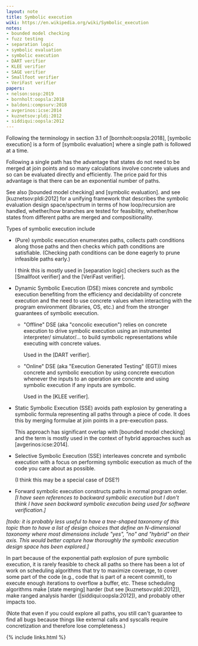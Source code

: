 ```yaml
---
layout: note
title: Symbolic execution
wiki: https://en.wikipedia.org/wiki/Symbolic_execution
notes:
- bounded model checking
- fuzz testing
- separation logic
- symbolic evaluation
- symbolic execution
- DART verifier
- KLEE verifier
- SAGE verifier
- Smallfoot verifier
- VeriFast verifier
papers:
- nelson:sosp:2019
- bornholt:oopsla:2018
- baldoni:compsurv:2018
- avgerinos:icse:2014
- kuznetsov:pldi:2012
- siddiqui:oopsla:2012
---
```


Following the terminology in section 3.1 of
[bornholt:oopsla:2018], [symbolic execution] is a form of
[symbolic evaluation] where a single path is followed at a time.

Following a single path has the advantage that states do not need to be merged
at join points and so many calculations involve concrete values and so can be
evaluated directly and efficiently.  The price paid for this advantage is that
there can be an exponential number of paths.

See also [bounded model checking] and [symbolic evaluation].
and see [kuznetsov:pldi:2012] for a unifying framework that
describes the symbolic evaluation design space/spectrum in terms of
how loop/recursion are handled, whether/how branches are tested for
feasibility, whether/how states from different paths are merged and
compositionality.


Types of symbolic execution include

- (Pure) symbolic execution enumerates paths, collects path conditions
  along those paths and then checks which path conditions are satisfiable.
  (Checking path conditions can be done eagerly to prune infeasible paths
  early.)

  I think this is mostly used in [separation logic] checkers such as
  the [Smallfoot verifier] and the [VeriFast verifier].

- Dynamic Symbolic Execution (DSE) mixes concrete and symbolic execution
  benefiting from the efficiency and decidability of concrete execution and the
  need to use concrete values when interacting with the program environment
  (libraries, OS, etc.) and from the stronger guarantees of symbolic execution.

  - "Offline" DSE (aka "concolic execution") relies on concrete execution
    to drive symbolic execution using an instrumented interpreter/
    simulator/... to build symbolic representations while executing
    with concrete values.

    Used in the [DART verifier].

  - "Online" DSE (aka "Execution Generated Testing" (EGT))
    mixes concrete and symbolic execution
    by using concrete execution whenever the inputs to an operation
    are concrete and using symbolic execution if any inputs are symbolic.

    Used in the [KLEE verifier].

- Static Symbolic Execution (SSE) avoids path explosion by generating
  a symbolic formula representing all paths through a piece of code.
  It does this by merging formulae at join points in a pre-execution pass.

  This approach has significant overlap with [bounded model checking]
  and the term is mostly used in the context of hybrid approaches
  such as [avgerinos:icse:2014].

- Selective Symbolic Execution (SSE)
  interleaves concrete and symbolic execution with a focus on
  performing symbolic execution as much of the code you
  care about as possible.

  (I think this may be a special case of DSE?)

- Forward symbolic execution constructs paths in normal program order.
  *[I have seen references to backward symbolic execution but I
  don't think I have seen backward symbolic execution being used
  for software verification.]*

*[todo: it is probably less useful to have a tree-shaped taxonomy of this topic
than to have a list of design choices that define an N-dimensional taxonomy
where most dimensions include "yes", "no" and "hybrid" on their axis.  This
would better capture how thoroughly the symbolic execution design space has
been explored.]*

In part because of the exponential path explosion of pure symbolic execution,
it is rarely feasible to check all paths so there has been a lot of work on
scheduling algorithms that try to maximize coverage, to cover some part of the
code (e.g., code that is part of a recent commit), to execute enough iterations
to overflow a buffer, etc.  These scheduling algorithms make [state merging]
harder (but see [kuznetsov:pldi:2012]), make ranged analysis harder
([siddiqui:oopsla:2012]), and probably other impacts too.

(Note that even if you could explore all paths, you still can't guarantee to find
all bugs because things like external calls and syscalls require concretization
and therefore lose completeness.)

{% include links.html %}
